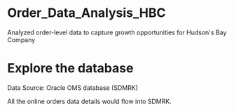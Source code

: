 # Order_Data_Analysis_HBC
Analyzed order-level data to capture growth opportunities for Hudson's Bay Company

# Explore the database
Data Source: Oracle OMS database (SDMRK)

All the online orders data details would flow into SDMRK.
